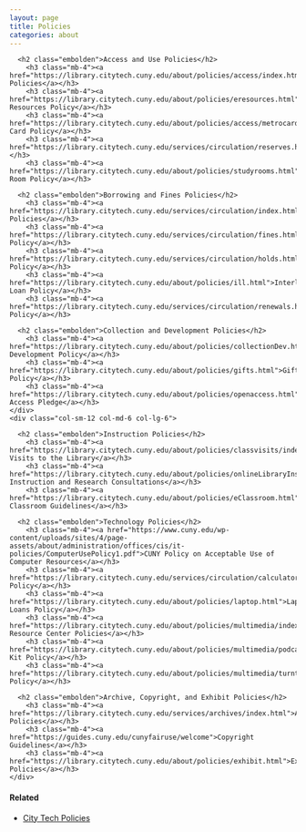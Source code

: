 ```yaml
---
layout: page
title: Policies
categories: about
---
```

  <div class="row">
    <div class="col-sm-12 col-md-6 col-lg-6">

      <h2 class="embolden">Access and Use Policies</h2>
        <h3 class="mb-4"><a href="https://library.citytech.cuny.edu/about/policies/access/index.html">Access Policies</a></h3>
        <h3 class="mb-4"><a href="https://library.citytech.cuny.edu/about/policies/eresources.html">Electronic Resources Policy</a></h3>
        <h3 class="mb-4"><a href="https://library.citytech.cuny.edu/about/policies/access/metrocard.html">Metro Card Policy</a></h3>
        <h3 class="mb-4"><a href="https://library.citytech.cuny.edu/services/circulation/reserves.html">Reserves</a></h3>
        <h3 class="mb-4"><a href="https://library.citytech.cuny.edu/about/policies/studyrooms.html">Study Room Policy</a></h3>

      <h2 class="embolden">Borrowing and Fines Policies</h2>
        <h3 class="mb-4"><a href="https://library.citytech.cuny.edu/services/circulation/index.html">Borrowing Policies</a></h3>
        <h3 class="mb-4"><a href="https://library.citytech.cuny.edu/services/circulation/fines.html">Fines Policy</a></h3>
        <h3 class="mb-4"><a href="https://library.citytech.cuny.edu/services/circulation/holds.html">Holds Policy</a></h3>
        <h3 class="mb-4"><a href="https://library.citytech.cuny.edu/about/policies/ill.html">Interlibrary Loan Policy</a></h3>
        <h3 class="mb-4"><a href="https://library.citytech.cuny.edu/services/circulation/renewals.html">Renewal Policy</a></h3>

      <h2 class="embolden">Collection and Development Policies</h2>
        <h3 class="mb-4"><a href="https://library.citytech.cuny.edu/about/policies/collectionDev.html">Collection Development Policy</a></h3>
        <h3 class="mb-4"><a href="https://library.citytech.cuny.edu/about/policies/gifts.html">Gifts Policy</a></h3>
        <h3 class="mb-4"><a href="https://library.citytech.cuny.edu/about/policies/openaccess.html">Open Access Pledge</a></h3>
    </div>
    <div class="col-sm-12 col-md-6 col-lg-6">

      <h2 class="embolden">Instruction Policies</h2>
        <h3 class="mb-4"><a href="https://library.citytech.cuny.edu/about/policies/classvisits/index.html">Class Visits to the Library</a></h3>
        <h3 class="mb-4"><a href="https://library.citytech.cuny.edu/about/policies/onlineLibraryInstruction.html">Library Instruction and Research Consultations</a></h3> 
        <h3 class="mb-4"><a href="https://library.citytech.cuny.edu/about/policies/eClassroom.html">Library Classroom Guidelines</a></h3>

      <h2 class="embolden">Technology Policies</h2>
        <h3 class="mb-4"><a href="https://www.cuny.edu/wp-content/uploads/sites/4/page-assets/about/administration/offices/cis/it-policies/ComputerUsePolicy1.pdf">CUNY Policy on Acceptable Use of Computer Resources</a></h3>
        <h3 class="mb-4"><a href="https://library.citytech.cuny.edu/services/circulation/calculators.html">Calculator Policy</a></h3>
        <h3 class="mb-4"><a href="https://library.citytech.cuny.edu/about/policies/laptop.html">Laptop Loans Policy</a></h3>
        <h3 class="mb-4"><a href="https://library.citytech.cuny.edu/about/policies/multimedia/index.html">Multimedia Resource Center Policies</a></h3>
        <h3 class="mb-4"><a href="https://library.citytech.cuny.edu/about/policies/multimedia/podcastkingKit.html">Podcasting Kit Policy</a></h3>
        <h3 class="mb-4"><a href="https://library.citytech.cuny.edu/about/policies/multimedia/turntable.html">Turntable Policy</a></h3>

      <h2 class="embolden">Archive, Copyright, and Exhibit Policies</h2>
        <h3 class="mb-4"><a href="https://library.citytech.cuny.edu/services/archives/index.html">Archive Policies</a></h3>
        <h3 class="mb-4"><a href="https://guides.cuny.edu/cunyfairuse/welcome">Copyright Guidelines</a></h3>
        <h3 class="mb-4"><a href="https://library.citytech.cuny.edu/about/policies/exhibit.html">Exhibit Policies</a></h3>
    </div>
  </div>

<h4 style="font-weight:bold;">Related</h4>
<ul>
  <li><a href="https://www.citytech.cuny.edu/about-us/policies.aspx" target="_blank">City Tech Policies</a></li>
</ul>
